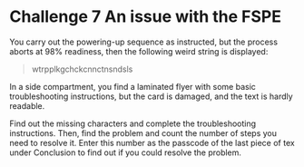 # Challenge 7 An issue with the FSPE

You carry out the powering-up sequence as instructed, but the process aborts at 98% readiness, then the following weird string is displayed:

> wtrpplkgchckcnnctnsndsls

In a side compartment, you find a laminated flyer with some basic troubleshooting instructions, but the card is damaged, and the text is hardly readable. 

Find out the missing characters and complete the troubleshooting instructions. 
Then, find the problem and count the number of steps you need to resolve it. 
Enter this number as the passcode of the last piece of tex under Conclusion to find out if you could resolve the problem.
